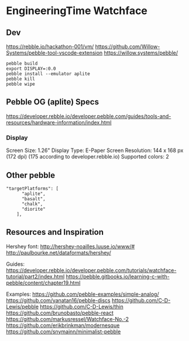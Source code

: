 # EngineeringTime Watchface

## Dev

https://rebble.io/hackathon-001/vm/
https://github.com/Willow-Systems/pebble-tool-vscode-extension
https://willow.systems/pebble/

```
pebble build
export DISPLAY=:0.0
pebble install --emulator aplite
pebble kill
pebble wipe
```

## Pebble OG (aplite) Specs

https://developer.rebble.io/developer.pebble.com/guides/tools-and-resources/hardware-information/index.html

### Display

Screen Size: 1.26"
Display Type: E-Paper
Screen Resolution: 144 x 168 px (172 dpi) (175 according to developer.rebble.io)
Supported colors: 2

## Other pebble

```
"targetPlatforms": [
      "aplite",
      "basalt",
      "chalk",
      "diorite"
    ],
```

## Resources and Inspiration

Hershey font:
http://hershey-noailles.luuse.io/www/#
http://paulbourke.net/dataformats/hershey/

Guides:
https://developer.rebble.io/developer.pebble.com/tutorials/watchface-tutorial/part2/index.html
https://pebble.gitbooks.io/learning-c-with-pebble/content/chapter19.html

Examples:
https://github.com/pebble-examples/simple-analog/
https://github.com/yanatan16/pebble-discs
https://github.com/C-D-Lewis/pebble
https://github.com/C-D-Lewis/thin
https://github.com/brunobasto/pebble-react
https://github.com/markusressel/Watchface-No.-2
https://github.com/erikbrinkman/modernesque
https://github.com/snymainn/minimalist-pebble
